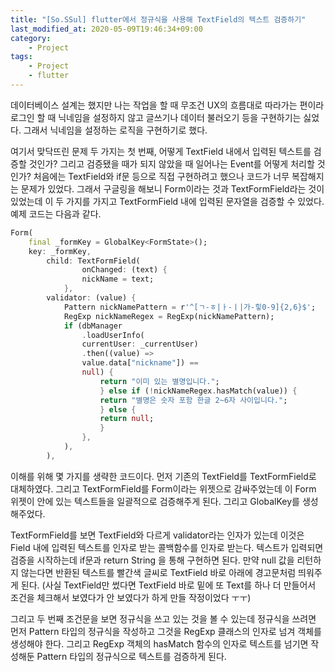 ```yaml
---
title: "[So.SSul] flutter에서 정규식을 사용해 TextField의 텍스트 검증하기"
last_modified_at: 2020-05-09T19:46:34+09:00
category: 
    - Project
tags:
    - Project
    - flutter
---
```


데이터베이스 설계는 했지만 나는 작업을 할 때 무조건 UX의 흐름대로 따라가는 편이라 로그인 할 때 닉네임을 설정하지 않고 글쓰기나 데이터 불러오기 등을 구현하기는 싫었다. 그래서 닉네임을 설정하는 로직을 구현하기로 했다.

여기서 맞닥뜨린 문제 두 가지는 첫 번째, 어떻게 TextField 내에서 입력된 텍스트를 검증할 것인가? 그리고 검증됐을 때가 되지 않았을 때 일어나는 Event를 어떻게 처리할 것인가? 처음에는 TextField와 if문 등으로 직접 구현하려고 했으나 코드가 너무 복잡해지는 문제가 있었다. 그래서 구글링을 해보니 Form이라는 것과 TextFormField라는 것이 있었는데 이 두 가지를 가지고 TextFormField 내에 입력된 문자열을 검증할 수 있었다. 예제 코드는 다음과 같다.

```dart
Form(
    final _formKey = GlobalKey<FormState>();
    key: _formKey,
        child: TextFormField(
                onChanged: (text) {
                nickName = text;
            },
        validator: (value) {
            Pattern nickNamePattern = r'^[ㄱ-ㅎ|ㅏ-ㅣ|가-힣0-9]{2,6}$';
            RegExp nickNameRegex = RegExp(nickNamePattern);
            if (dbManager
                .loadUserInfo(
                currentUser: _currentUser)
                .then((value) =>
                value.data["nickname"]) ==
                null) {
                    return "이미 있는 별명입니다.";
                    } else if (!nickNameRegex.hasMatch(value)) {
                    return "별명은 숫자 포함 한글 2~6자 사이입니다.";
                    } else {
                    return null;
                    }
                },
            ),
        ),
```

이해를 위해 몇 가지를 생략한 코드이다. 먼저 기존의 TextField를 TextFormField로 대체하였다. 그리고 TextFormField를 Form이라는 위젯으로 감싸주었는데 이 Form 위젯이 안에 있는 텍스트들을 일괄적으로 검증해주게 된다. 그리고 GlobalKey를 생성해주었다.

TextFormField를 보면 TextField와 다르게 validator라는 인자가 있는데 이것은 Field 내에 입력된 텍스트를 인자로 받는 콜백함수를 인자로 받는다. 텍스트가 입력되면 검증을 시작하는데 if문과 return String 을 통해 구현하면 된다. 만약 null 값을 리턴하지 않는다면 반환된 텍스트를 빨간색 글씨로 TextField 바로 아래에 경고문처럼 띄워주게 된다. (사실 TextField만 썼다면 TextField 바로 밑에 또 Text를 하나 더 만들어서 조건을 체크해서 보였다가 안 보였다가 하게 만들 작정이었다 ㅜㅜ)

그리고 두 번째 조건문을 보면 정규식을 쓰고 있는 것을 볼 수 있는데 정규식을 쓰려면 먼저 Pattern 타입의 정규식을 작성하고 그것을 RegExp 클래스의 인자로 넘겨 객체를 생성해야 한다. 그리고 RegExp 객체의 hasMatch 함수의 인자로 텍스트를 넘기면 작성해둔 Pattern 타입의 정규식으로 텍스트를 검증하게 된다.